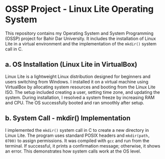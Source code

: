 # OSSP Project - Linux Lite Operating System

This repository contains my Operating System and System Programming (OSSP) project for Bahir Dar University. It includes the installation of Linux Lite in a virtual environment and the implementation of the `mkdir()` system call in C.

## a. OS Installation (Linux Lite in VirtualBox)

Linux Lite is a lightweight Linux distribution designed for beginners and users switching from Windows. I installed it on a virtual machine using VirtualBox by allocating system resources and booting from the Linux Lite ISO. The setup included creating a user, setting time zone, and updating the system. During installation, I resolved a system freeze by increasing RAM and CPU. The OS successfully booted and ran smoothly after setup.

## b. System Call - mkdir() Implementation

I implemented the `mkdir()` system call in C to create a new directory in Linux Lite. The program uses standard POSIX headers and `mkdir(path, 0700)` to assign permissions. It was compiled with `gcc` and run from the terminal. If successful, it prints a confirmation message; otherwise, it shows an error. This demonstrates how system calls work at the OS level.
